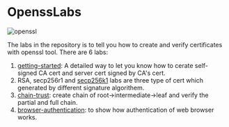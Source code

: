 # OpenssLabs

![openssl](https://www.gitcoins.io/assets/images/openssl-685ed43c9e0088918381ee7415177c98.png)


The labs in the repository is to tell you how to create and verify certificates with openssl tool. 
There are 6 labs:

1. [getting-started](https://www.gitcoins.io/docs/next/create-certificates): A detailed way to let you know how to cerate self-signed CA cert and server cert signed by CA's cert.
2. RSA, secp256r1 and [secp256k1](https://www.gitcoins.io/docs/next/openssl-labs#generate-and-verify-secp256k1-certificate) labs are three type of cert which generated by different signature algorithem. 
3. [chain-trust](https://www.gitcoins.io/docs/next/openssl-labs#a-chain-of-trust): create chain of root->intermediate->leaf and verify the partial and full chain.
4. [browser-authentication](https://www.gitcoins.io/docs/next/browser-authentication):  to show how authentication of web browser works.
